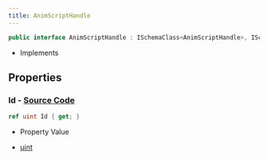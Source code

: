 ```yaml
---
title: AnimScriptHandle
---
```


```csharp
public interface AnimScriptHandle : ISchemaClass<AnimScriptHandle>, ISchemaField, ISchemaClass, INativeHandle
```

- Implements

## Properties

### **Id** - [Source Code](https://github.com/swiftly-solution/swiftlys2/blob/main/managed/src/SwiftlyS2.Generated/Schemas/Interfaces/AnimScriptHandle.cs#L16)

```csharp
ref uint Id { get; }
```

- Property Value

- [uint](https://learn.microsoft.com/dotnet/api/system.uint32)

